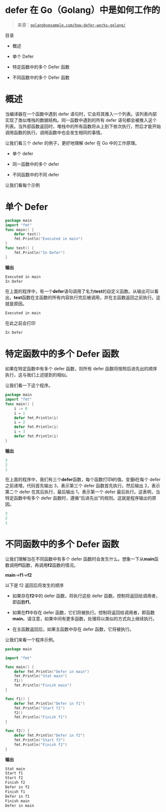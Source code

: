 <!--yml

类别：未分类

日期：2024-10-13 06:27:03

-->

# defer 在 Go（Golang）中是如何工作的

> 来源：[`golangbyexample.com/how-defer-works-golang/`](https://golangbyexample.com/how-defer-works-golang/)

目录

+   概述

+   单个 Defer

+   特定函数中的多个 Defer 函数

+   不同函数中的多个 Defer 函数

# **概述**

当编译器在一个函数中遇到 defer 语句时，它会将其推入一个列表。该列表内部实现了类似堆栈的数据结构。同一函数中遇到的所有 defer 语句都会被推入这个列表。当外部函数返回时，堆栈中的所有函数将从上到下依次执行，然后才能开始调用函数的执行。调用函数中也会发生相同的事情。

让我们看三个 defer 的例子，更好地理解 defer 在 Go 中的工作原理。

+   单个 defer

+   同一函数中的多个 defer

+   不同函数中的不同 defer

让我们看每个示例

# **单个 Defer**

```go
package main
import "fmt"
func main() {
    defer test()
    fmt.Println("Executed in main")
}
func test() {
    fmt.Println("In Defer")
}
```

**输出**

```go
Executed in main
In Defer
```

在上面的程序中，有一个**defer**语句调用了名为**test**的自定义函数。从输出可以看出，**test**函数在主函数的所有内容执行完后被调用，并在主函数返回之前执行。这就是原因。

```go
Executed in main
```

在此之前会打印

```go
In Defer
```

# **特定函数中的多个 Defer 函数**

如果在特定函数中有多个 defer 函数，则所有 defer 函数将按照后进先出的顺序执行，这与我们上述提到的相似。

让我们看一下这个程序。

```go
package main
import "fmt"
func main() {
    i := 0
    i = 1
    defer fmt.Println(i)
    i = 2
    defer fmt.Println(i)
    i = 3
    defer fmt.Println(i)
}
```

**输出**

```go
3
2
1
```

在上面的程序中，我们有三个**defer**函数，每个函数打印**i**的值。变量**i**在每个 defer 之前递增。代码首先输出 3，表示第三个 defer 函数首先执行。然后输出 2，表示第二个 defer 在其后执行，最后输出 1，表示第一个 defer 最后执行。这表明，当特定函数中有多个 defer 函数时，遵循“后进先出”的规则。这就是程序输出的原因。

```go
3
2
1
```

# **不同函数中的多个 Defer 函数**

让我们理解当在不同函数中有多个 defer 函数时会发生什么。想象一下从**main**函数调用**f1**函数，再调用**f2**函数的情况。

**main**->**f1**->**f2**

以下是 f2 返回后将发生的顺序

+   如果存在**f2**中的 defer 函数，将执行这些 defer 函数。控制将返回给调用者，即函数**f1**。

+   如果在**f1**中存在 defer 函数，它们将被执行。控制将返回给调用者，即函数**main**。请注意，如果中间有更多函数，处理将以类似的方式向上继续执行。

+   在主函数返回后，如果主函数中存在 defer 函数，它将被执行。

让我们来看一个程序示例。

```go
package main

import "fmt"

func main() {
	defer fmt.Println("Defer in main")
	fmt.Println("Stat main")
	f1()
	fmt.Println("Finish main")
}

func f1() {
	defer fmt.Println("Defer in f1")
	fmt.Println("Start f1")
	f2()
	fmt.Println("Finish f1")
}

func f2() {
	defer fmt.Println("Defer in f2")
	fmt.Println("Start f2")
	fmt.Println("Finish f2")
}
```

**输出**

```go
Stat main
Start f1
Start f2
Finish f2
Defer in f2
Finish f1
Defer in f1
Finish main
Defer in main
```


